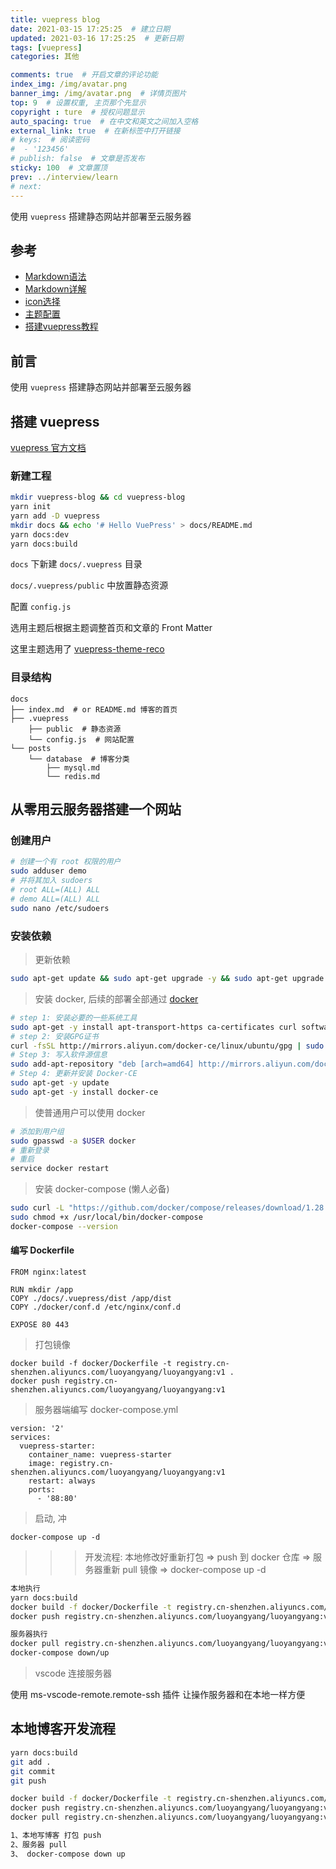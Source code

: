 ```yaml
---
title: vuepress blog
date: 2021-03-15 17:25:25  # 建立日期
updated: 2021-03-16 17:25:25  # 更新日期
tags: [vuepress]
categories: 其他

comments: true  # 开启文章的评论功能
index_img: /img/avatar.png
banner_img: /img/avatar.png  # 详情页图片
top: 9  # 设置权重, 主页那个先显示
copyright : ture  # 授权问题显示
auto_spacing: true  # 在中文和英文之间加入空格
external_link: true  # 在新标签中打开链接
# keys:  # 阅读密码
#  - '123456'
# publish: false  # 文章是否发布
sticky: 100  # 文章置顶
prev: ../interview/learn
# next:
---
```


使用 `vuepress` 搭建静态网站并部署至云服务器
<!-- more -->

## 参考

- [Markdown语法](https://markdown.com.cn/basic-syntax/)
- [Markdown详解](https://www.moyundong.com/frontend/vuepress/5Markdown%E8%AF%A6%E8%A7%A3.html)
- [icon选择](https://vuepress-theme-reco.recoluan.com/views/1.x/configJs.html)
- [主题配置](https://v0.vuepress.vuejs.org/zh/default-theme-config/#%E9%A6%96%E9%A1%B5)
- [搭建vuepress教程](https://segmentfault.com/a/1190000017055963)

## 前言
使用 `vuepress` 搭建静态网站并部署至云服务器

## 搭建 vuepress
[vuepress 官方文档](https://www.vuepress.cn/)

### 新建工程
```sh
mkdir vuepress-blog && cd vuepress-blog
yarn init
yarn add -D vuepress
mkdir docs && echo '# Hello VuePress' > docs/README.md
yarn docs:dev
yarn docs:build
```
`docs` 下新建 `docs/.vuepress` 目录

`docs/.vuepress/public` 中放置静态资源

配置 `config.js`

选用主题后根据主题调整首页和文章的 Front Matter

这里主题选用了 [vuepress-theme-reco](https://vuepress-theme-reco.recoluan.com/)
### 目录结构
```
docs
├── index.md  # or README.md 博客的首页
├── .vuepress
    ├── public  # 静态资源
    └── config.js  # 网站配置
└── posts
    └── database  # 博客分类
        ├── mysql.md
        └── redis.md
```

## 从零用云服务器搭建一个网站

### 创建用户

```sh
# 创建一个有 root 权限的用户
sudo adduser demo
# 并将其加入 sudoers
# root ALL=(ALL) ALL
# demo ALL=(ALL) ALL
sudo nano /etc/sudoers
```

### 安装依赖

> 更新依赖 

```sh
sudo apt-get update && sudo apt-get upgrade -y && sudo apt-get upgrade -y && sudo apt-get dist-upgrade -y && sudo apt-get autoremove -y
```

> 安装 docker, 后续的部署全部通过 [docker](https://developer.aliyun.com/article/110806)
```sh
# step 1: 安装必要的一些系统工具
sudo apt-get -y install apt-transport-https ca-certificates curl software-properties-common
# step 2: 安装GPG证书
curl -fsSL http://mirrors.aliyun.com/docker-ce/linux/ubuntu/gpg | sudo apt-key add -
# Step 3: 写入软件源信息
sudo add-apt-repository "deb [arch=amd64] http://mirrors.aliyun.com/docker-ce/linux/ubuntu $(lsb_release -cs) stable"
# Step 4: 更新并安装 Docker-CE
sudo apt-get -y update
sudo apt-get -y install docker-ce
```

> 使普通用户可以使用 docker
```sh
# 添加到用户组
sudo gpasswd -a $USER docker
# 重新登录
# 重启
service docker restart
```

> 安装 docker-compose (懒人必备)
```sh
sudo curl -L "https://github.com/docker/compose/releases/download/1.28.5/docker-compose-$(uname -s)-$(uname -m)" -o /usr/local/bin/docker-compose
sudo chmod +x /usr/local/bin/docker-compose
docker-compose --version
```

#### 编写 Dockerfile

```docker
FROM nginx:latest

RUN mkdir /app
COPY ./docs/.vuepress/dist /app/dist
COPY ./docker/conf.d /etc/nginx/conf.d

EXPOSE 80 443
```

> 打包镜像
```docker
docker build -f docker/Dockerfile -t registry.cn-shenzhen.aliyuncs.com/luoyangyang/luoyangyang:v1 .
docker push registry.cn-shenzhen.aliyuncs.com/luoyangyang/luoyangyang:v1
```

> 服务器端编写 docker-compose.yml
```docker
version: '2'
services:
  vuepress-starter:
    container_name: vuepress-starter
    image: registry.cn-shenzhen.aliyuncs.com/luoyangyang/luoyangyang:v1
    restart: always
    ports:
      - '88:80'
```

> 启动, 冲

`docker-compose up -d`

>>> 开发流程: 本地修改好重新打包 => push 到 docker 仓库 => 服务器重新 pull 镜像 => docker-compose up -d
```sh
本地执行
yarn docs:build
docker build -f docker/Dockerfile -t registry.cn-shenzhen.aliyuncs.com/luoyangyang/luoyangyang:v1 .
docker push registry.cn-shenzhen.aliyuncs.com/luoyangyang/luoyangyang:v1

服务器执行
docker pull registry.cn-shenzhen.aliyuncs.com/luoyangyang/luoyangyang:v1
docker-compose down/up
```

> vscode 连接服务器

使用 ms-vscode-remote.remote-ssh 插件 让操作服务器和在本地一样方便

## 本地博客开发流程
```sh
yarn docs:build
git add .
git commit 
git push

docker build -f docker/Dockerfile -t registry.cn-shenzhen.aliyuncs.com/luoyangyang/luoyangyang:v1 .
docker push registry.cn-shenzhen.aliyuncs.com/luoyangyang/luoyangyang:v1
docker pull registry.cn-shenzhen.aliyuncs.com/luoyangyang/luoyangyang:v1

1、本地写博客 打包 push 
2、服务器 pull 
3、 docker-compose down up
```
